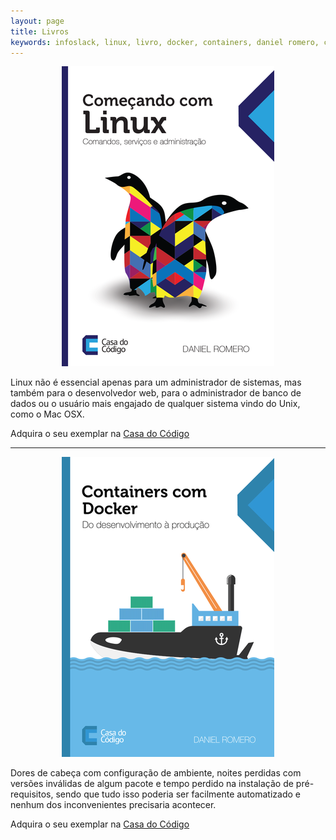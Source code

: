 ```yaml
---
layout: page
title: Livros
keywords: infoslack, linux, livro, docker, containers, daniel romero, comandos
---
```


<p align="center"><img src="/images/Linux_large.png" alt="Começando com linux" /></p>

Linux não é essencial apenas para um administrador de sistemas, mas também
para o desenvolvedor web, para o administrador de banco de dados ou o usuário
mais engajado de qualquer sistema vindo do Unix, como o Mac OSX.

Adquira o seu exemplar na [Casa do Código](http://www.casadocodigo.com.br/products/livro-linux)

---

<p align="center"><img src="/images/Docker-large.png" alt="Containers com Docker" /></p>

Dores de cabeça com configuração de ambiente, noites perdidas com versões
inválidas de algum pacote e tempo perdido na instalação de pré-requisitos,
sendo que tudo isso poderia ser facilmente automatizado e nenhum dos
inconvenientes precisaria acontecer.

Adquira o seu exemplar na [Casa do Código](http://www.casadocodigo.com.br/products/livro-docker)
